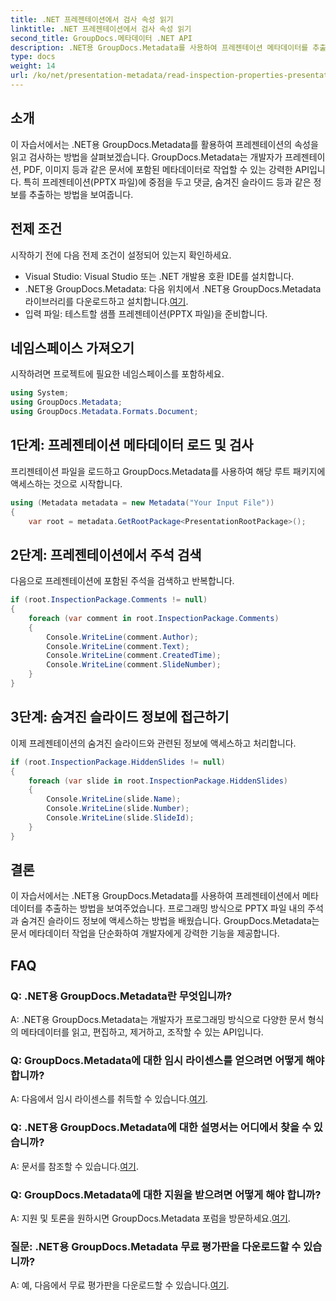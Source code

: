 ```yaml
---
title: .NET 프레젠테이션에서 검사 속성 읽기
linktitle: .NET 프레젠테이션에서 검사 속성 읽기
second_title: GroupDocs.메타데이터 .NET API
description: .NET용 GroupDocs.Metadata를 사용하여 프레젠테이션 메타데이터를 추출하는 방법을 알아보세요. 댓글, 숨겨진 슬라이드 등에 프로그래밍 방식으로 액세스하세요.
type: docs
weight: 14
url: /ko/net/presentation-metadata/read-inspection-properties-presentations/
---
```

## 소개
이 자습서에서는 .NET용 GroupDocs.Metadata를 활용하여 프레젠테이션의 속성을 읽고 검사하는 방법을 살펴보겠습니다. GroupDocs.Metadata는 개발자가 프레젠테이션, PDF, 이미지 등과 같은 문서에 포함된 메타데이터로 작업할 수 있는 강력한 API입니다. 특히 프레젠테이션(PPTX 파일)에 중점을 두고 댓글, 숨겨진 슬라이드 등과 같은 정보를 추출하는 방법을 보여줍니다.
## 전제 조건
시작하기 전에 다음 전제 조건이 설정되어 있는지 확인하세요.
- Visual Studio: Visual Studio 또는 .NET 개발용 호환 IDE를 설치합니다.
-  .NET용 GroupDocs.Metadata: 다음 위치에서 .NET용 GroupDocs.Metadata 라이브러리를 다운로드하고 설치합니다.[여기](https://releases.groupdocs.com/metadata/net/).
- 입력 파일: 테스트할 샘플 프레젠테이션(PPTX 파일)을 준비합니다.
## 네임스페이스 가져오기
시작하려면 프로젝트에 필요한 네임스페이스를 포함하세요.
```csharp
using System;
using GroupDocs.Metadata;
using GroupDocs.Metadata.Formats.Document;
```
## 1단계: 프레젠테이션 메타데이터 로드 및 검사
프리젠테이션 파일을 로드하고 GroupDocs.Metadata를 사용하여 해당 루트 패키지에 액세스하는 것으로 시작합니다.
```csharp
using (Metadata metadata = new Metadata("Your Input File"))
{
    var root = metadata.GetRootPackage<PresentationRootPackage>();
```
## 2단계: 프레젠테이션에서 주석 검색
다음으로 프레젠테이션에 포함된 주석을 검색하고 반복합니다.
```csharp
if (root.InspectionPackage.Comments != null)
{
    foreach (var comment in root.InspectionPackage.Comments)
    {
        Console.WriteLine(comment.Author);
        Console.WriteLine(comment.Text);
        Console.WriteLine(comment.CreatedTime);
        Console.WriteLine(comment.SlideNumber);
    }
}
```
## 3단계: 숨겨진 슬라이드 정보에 접근하기
이제 프레젠테이션의 숨겨진 슬라이드와 관련된 정보에 액세스하고 처리합니다.
```csharp
if (root.InspectionPackage.HiddenSlides != null)
{
    foreach (var slide in root.InspectionPackage.HiddenSlides)
    {
        Console.WriteLine(slide.Name);
        Console.WriteLine(slide.Number);
        Console.WriteLine(slide.SlideId);
    }
}
```
## 결론
이 자습서에서는 .NET용 GroupDocs.Metadata를 사용하여 프레젠테이션에서 메타데이터를 추출하는 방법을 보여주었습니다. 프로그래밍 방식으로 PPTX 파일 내의 주석과 숨겨진 슬라이드 정보에 액세스하는 방법을 배웠습니다. GroupDocs.Metadata는 문서 메타데이터 작업을 단순화하여 개발자에게 강력한 기능을 제공합니다.

## FAQ
### Q: .NET용 GroupDocs.Metadata란 무엇입니까?
A: .NET용 GroupDocs.Metadata는 개발자가 프로그래밍 방식으로 다양한 문서 형식의 메타데이터를 읽고, 편집하고, 제거하고, 조작할 수 있는 API입니다.
### Q: GroupDocs.Metadata에 대한 임시 라이센스를 얻으려면 어떻게 해야 합니까?
 A: 다음에서 임시 라이센스를 취득할 수 있습니다.[여기](https://purchase.groupdocs.com/temporary-license/).
### Q: .NET용 GroupDocs.Metadata에 대한 설명서는 어디에서 찾을 수 있습니까?
 A: 문서를 참조할 수 있습니다.[여기](https://reference.groupdocs.com/metadata/net/).
### Q: GroupDocs.Metadata에 대한 지원을 받으려면 어떻게 해야 합니까?
 A: 지원 및 토론을 원하시면 GroupDocs.Metadata 포럼을 방문하세요.[여기](https://forum.groupdocs.com/c/metadata/14).
### 질문: .NET용 GroupDocs.Metadata 무료 평가판을 다운로드할 수 있습니까?
 A: 예, 다음에서 무료 평가판을 다운로드할 수 있습니다.[여기](https://releases.groupdocs.com/).